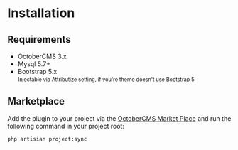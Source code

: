 # Installation

## Requirements
- OctoberCMS 3.x
- Mysql 5.7+
- Bootstrap 5.x <br /><small>Injectable via Attributize setting, if you're theme doesn't use Bootstrap 5</small>

## Marketplace

Add the plugin to your project via the [OctoberCMS Market Place](https://octobercms.com/plugins) and run the following command in your project root:

```
php artisian project:sync
```